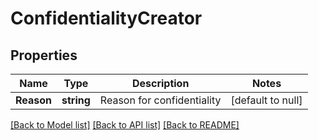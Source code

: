 # ConfidentialityCreator

## Properties
Name | Type | Description | Notes
------------ | ------------- | ------------- | -------------
**Reason** | **string** | Reason for confidentiality | [default to null]

[[Back to Model list]](../README.md#documentation-for-models) [[Back to API list]](../README.md#documentation-for-api-endpoints) [[Back to README]](../README.md)


